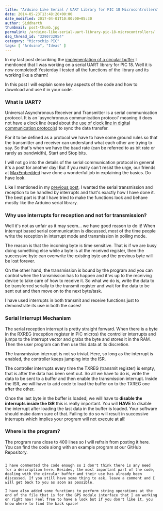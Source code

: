 ```yaml
---
title: "Arduino Like Serial / UART Library for PIC 18 Microcontrollers"
date: 2014-05-23T13:48:26+00:00
date_modified: 2017-04-01T10:00:00+05:30
author: Siddharth
thumbnail: post-thumb.jpg
permalink: /arduino-like-serial-uart-library-pic-18-microcontrollers/
dsq_thread_id: "3290732954"
category: "Microchip PIC"
tags: [ "Arduino", "Ideas" ]
---
```


In my last post describing the [implementation of a circular buffer](/implementing-circular-buffer-embedded-c/) I mentioned that I was working on a serial UART library for PIC 18. Well it is now completed! Yesterday I tested all the functions of the library and its working like a charm!

In this post I will explain some key aspects of the code and how to download and use it in your code.

### What is UART?

Universal Asynchronous Receiver and Transmitter is a serial communication protocol. It is an 'asynchronous communication protocol' meaning it does not have a clock line (read about the [use of clock line in digital communication protocols](/need-for-clock/)) to sync the data transfer.

For it to be defined as a protocol we have to have some ground rules so that the transmitter and receiver can understand what each other are trying to say. So that's when we have the baud rate (can be referred to as bit rate or rarely as bandwidth), Start and Stop bits.

I will not go into the details of the serial communication protocol in general it's a post for another day! But if you really can't resist the urge, our friends at [MaxEmbedded](http://maxembedded.com/2013/09/21/serial-communication-rs232-basics/) have done a wonderful job in explaining the basics. Do have look.

Like I mentioned in my [previous post](/implementing-circular-buffer-embedded-c/), I wanted the serial transmission and reception to be handled by interrupts and that's exactly how I have done it. The best part is that I have tried to make the functions look and behave mostly like the Arduino serial library.

### Why use interrupts for reception and not for transmission?

Well it's not as unfair as it may seem... we have good reason to do it! When interrupt based serial communication is discussed, most of the time people write the reception in interrupt mode and transmission in polling mode.

The reason is that the incoming byte is time sensitive. That is if we are busy doing something else while a byte is at the received register, then the successive byte can overwrite the existing byte and the previous byte will be lost forever.

On the other hand, the transmission is bound by the program and you can control when the transmission has to happen and it'vs up to the receiving device to take care of how to receive it. So what we do is, write the data to be transferred serially to the transmit register and wait for the data to be sent out and then move on to the next byte/task.

I have used interrupts in both transmit and receive functions just to demonstrate  its use in both the cases!

### Serial Interrupt Mechanism

The serial reception interrupt is pretty straight forward. When there is a byte in the RXREG (reception register in PIC micros) the controller interrupts and jumps to the interrupt vector and grabs the byte and stores it in the RAM. Then the user program can then use this data at its discretion.

The transmission interrupt is not so trivial. Here, so long as the interrupt is enabled, the controller keeps jumping into the ISR.

The controller interrupts every time the TXREG (transmit register) is empty, that is after the data has been sent out. So all we have to do is, write the data to be sent to a buffer and then enable the transmission interrupt. Inside the ISR, we will have to add code to load the buffer on to the TXREG one after the other.

Once the last byte in the buffer is loaded, we will have to **disable the interrupts inside the ISR** this is really important. You will **HAVE** to disable the interrupt after loading the last data in the buffer is loaded. Your software should make damn sure of that. Failing to do so will result in successive interrupts which implies your program will not execute at all!

### Where is the program?

The program runs close to 400 lines so I will refrain from posting it here. You can find the code along with an example program at our GitHub Repository.

~~~Download from GitHub~~~

I have commented the code enough so I don't think there is any need for a description here. Besides, the most important part of the code, dealing with the circular buffer and their use has already been discussed. If you still have some thing to ask, leave a comment and I will get back to you as soon as possible.

I have also added some functions to perform string operations at the end of the file that is for the GPS module interface that I am working on right now! Feel free to have a look but if you don't like it, you know where to find the back space!

